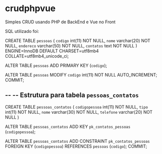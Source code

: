 # crudphpvue
Simples CRUD usando PHP de BackEnd e Vue no Front

SQL utilizado foi:

CREATE TABLE `pessoas` (
  `codigo` int(11) NOT NULL,
  `nome` varchar(20) NOT NULL,
  `endereco` varchar(50) NOT NULL,
  `contatos` text NOT NULL
) ENGINE=InnoDB DEFAULT CHARSET=utf8mb4 COLLATE=utf8mb4_unicode_ci;

ALTER TABLE `pessoas`
  ADD PRIMARY KEY (`codigo`);
  
ALTER TABLE `pessoas`
  MODIFY `codigo` int(11) NOT NULL AUTO_INCREMENT;
COMMIT;  

--
-- Estrutura para tabela `pessoas_contatos`
--

CREATE TABLE `pessoas_contatos` (
  `codigopessoa` int(11) NOT NULL,
  `tipo` int(11) NOT NULL,
  `nome` varchar(30) NOT NULL,
  `telefone` varchar(20) NOT NULL
)

ALTER TABLE `pessoas_contatos`
  ADD KEY `pk_contatos_pessoas` (`codigopessoa`);

ALTER TABLE `pessoas_contatos`
  ADD CONSTRAINT `pk_contatos_pessoas` FOREIGN KEY (`codigopessoa`) REFERENCES `pessoas` (`codigo`);
COMMIT;
